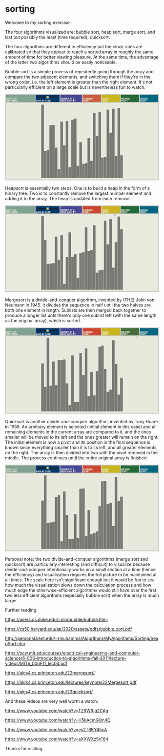 # sorting

Welcome to my sorting exercise.

The four algorithms visualized are: bubble sort, heap sort, merge sort, and last but possibly the least (time required), quicksort.

The four algorithms are different in efficiency but the clock rates are calibrated so that they appear to reach a sorted array in roughly the same amount of time for better viewing pleasure. At the same time, the advantage of the latter two algorithms should be easily noticeable.

Bubble sort is a simple process of repeatedly going through the array and compare the two adjacent elements, and switching them if they're in the wrong order, i.e. the left element is greater than the right element. It's not particularly efficient on a large scale but is nevertheless fun to watch.

![](https://github.com/tianxiaozhang1/sorting/blob/main/bubble.gif)

Heapsort is essentially two steps. One is to build a heap in the form of a binary tree. Two is to constantly remove the largest number element and adding it to the array. The heap is updated from each removal.

![](https://github.com/tianxiaozhang1/sorting/blob/main/heap.gif)

Mergesort is a divide-and-conquer algorithm, invented by (THE) John von Neumann in 1945. It divides the sequence in half until the two halves are both one element in length. Sublists are then merged back together to produce a longer list until there's only one sublist left (with the same length as the original array), which is sorted.

![](https://github.com/tianxiaozhang1/sorting/blob/main/merge.gif)

Quicksort is another divide-and-conquer algorithm, invented by Tony Hoare in 1959. An arbitrary element is selected (initial element in this case) and all remaining elements in the current array are compared to it, and the ones smaller will be moved to its left and the ones greater will remain on the right. The initial element is now a pivot and its position in the final sequence is known since everything smaller than it is to its left, and all greater elements on the right. The array is then divided into two with the pivot removed in the middle. The process continues until the entire original array is finished.

![](https://github.com/tianxiaozhang1/sorting/blob/main/quick.gif)

Personal note: the two divide-and-conquer algorithms (merge sort and quicksort) are particularly interesting (and difficult) to visualize because divide-and-conquer intentionally works on a small section at a time (hence the efficiency) and visualization requires the full picture to be maintained at all times. The scale here isn't significant enough but it would be fun to see how much the visualization slows down the calculation process and how much edge the otherwise-efficient algorithms would still have over the first two less efficient algorithms (especially bubble sort) when the array is much larger.

Further reading:

https://users.cs.duke.edu/~ola/bubble/bubble.html

https://cs50.harvard.edu/ap/2020/assets/pdfs/bubble_sort.pdf

http://personal.kent.edu/~rmuhamma/Algorithms/MyAlgorithms/Sorting/heapSort.htm

https://ocw.mit.edu/courses/electrical-engineering-and-computer-science/6-006-introduction-to-algorithms-fall-2011/lecture-videos/MIT6_006F11_lec04.pdf

https://algs4.cs.princeton.edu/22mergesort/

https://algs4.cs.princeton.edu/lectures/keynote/22Mergesort.pdf

https://algs4.cs.princeton.edu/23quicksort/

And these videos are very well worth a watch:

https://www.youtube.com/watch?v=TZRWRjq2CAg

https://www.youtube.com/watch?v=H5kAcmGOn4Q

https://www.youtube.com/watch?v=es2T6KY45cA

https://www.youtube.com/watch?v=aXXWXz5rF64

Thanks for visiting.
